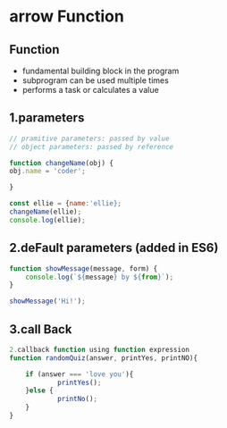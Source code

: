 # arrow Function

## Function 

* fundamental building block in the program
* subprogram can be used multiple times
* performs a task or calculates a value

## 1.parameters  

```javascript
// pramitive parameters: passed by value
// object parameters: passed by reference

function changeName(obj) {
obj.name = 'coder';

}

const ellie = {name:'ellie};
changeName(ellie);
console.log(ellie);
```

## 2.deFault parameters \(added in ES6\)

```javascript
function showMessage(message, form) {
    console.log(`${message} by ${from}`);
}

showMessage('Hi!');
```

## 3.call Back 

```javascript
2.callback function using function expression
function randomQuiz(answer, printYes, printNO){

    if (answer === 'love you'){
            printYes();    
    }else {
            printNo();
    }
}
```



